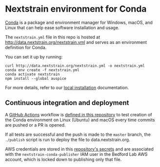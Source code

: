 # Nextstrain environment for Conda

[Conda](https://conda.io) is a package and environment manager for Windows, macOS, and Linux that can help ease software installation and usage.

The `nextstrain.yml` file in this repo is hosted at <http://data.nextstrain.org/nextstrain.yml> and serves as an environment definition for Conda.

You can set it up by running:

    curl http://data.nextstrain.org/nextstrain.yml -o nextstrain.yml
    conda env create -f nextstrain.yml
    conda activate nextstrain
    npm install --global auspice

For more details, refer to our [local installation](https://nextstrain.org/docs/getting-started/local-installation/) documentation.


## Continuous integration and deployment

A [GitHub Actions](https://github.com/features/actions) workflow is [defined in
this repository](.github/workflows/test-and-publish.yml) to test creation of
the Conda environment on Linux (Ubuntu) and macOS every time commits are pushed
or a PR is opened.

If all tests are successful and the push is made to the `master` branch, the
`./publish` script is run to deploy the file to data.nextstrain.org.

AWS credentials are stored in this [repository's
secrets](https://github.com/nextstrain/conda/settings/secrets) and are
associated with the `nextstrain-conda-publisher` IAM user in the Bedford Lab
AWS account, which is locked down to publishing only that file.
